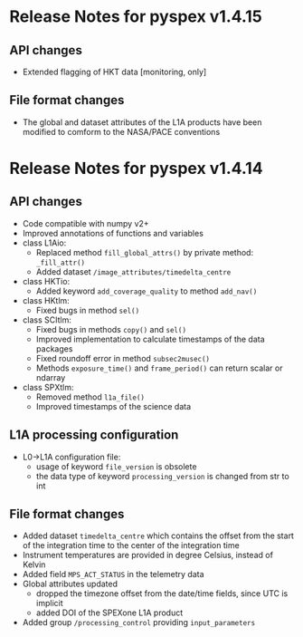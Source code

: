# Release Notes for pyspex v1.4.15

## API changes

 * Extended flagging of HKT data [monitoring, only]

## File format changes

 * The global and dataset attributes of the L1A products have been modified to comform
   to the NASA/PACE conventions

# Release Notes for pyspex v1.4.14

## API changes

 * Code compatible with numpy v2+
 * Improved annotations of functions and variables
 * class L1Aio:
   * Replaced method `fill_global_attrs()` by private method: `_fill_attr()`
   * Added dataset `/image_attributes/timedelta_centre`
 * class HKTio:
   * Added keyword `add_coverage_quality` to method `add_nav()`
 * class HKtlm:
   * Fixed bugs in method `sel()`
 * class SCItlm:
   * Fixed bugs in methods `copy()` and `sel()`
   * Improved implementation to calculate timestamps of the data packages
   * Fixed roundoff error in method `subsec2musec()`
   * Methods `exposure_time()` and `frame_period()` can return scalar or ndarray
 * class SPXtlm:
   * Removed method `l1a_file()`
   * Improved timestamps of the science data

## L1A processing configuration

 * L0->L1A configuration file:
   * usage of keyword `file_version` is obsolete 
   * the data type of keyword `processing_version` is changed from str to int

## File format changes

 * Added dataset `timedelta_centre` which contains the offset from the start of the
   integration time to the center of the integration time
 * Instrument temperatures are provided in degree Celsius, instead of Kelvin
 * Added field `MPS_ACT_STATUS` in the telemetry data
 * Global attributes updated
   * dropped the timezone offset from the date/time fields, since UTC is implicit
   * added DOI of the SPEXone L1A product 
 * Added group `/processing_control` providing `input_parameters`
